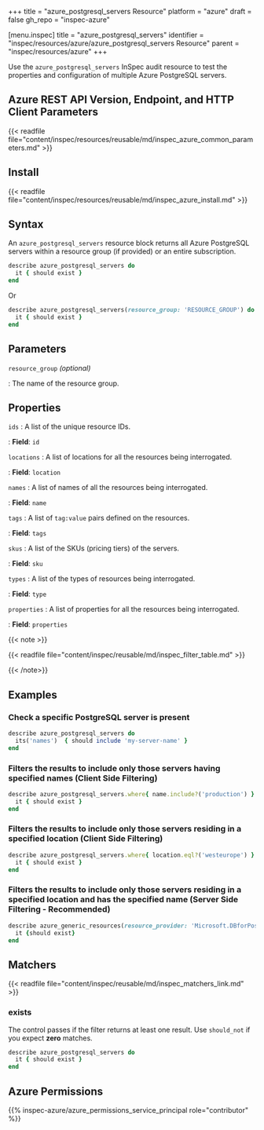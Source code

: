 +++
title = "azure_postgresql_servers Resource"
platform = "azure"
draft = false
gh_repo = "inspec-azure"

[menu.inspec]
title = "azure_postgresql_servers"
identifier = "inspec/resources/azure/azure_postgresql_servers Resource"
parent = "inspec/resources/azure"
+++

Use the `azure_postgresql_servers` InSpec audit resource to test the properties and configuration of multiple Azure PostgreSQL servers.

## Azure REST API Version, Endpoint, and HTTP Client Parameters

{{< readfile file="content/inspec/resources/reusable/md/inspec_azure_common_parameters.md" >}}

## Install

{{< readfile file="content/inspec/resources/reusable/md/inspec_azure_install.md" >}}

## Syntax

An `azure_postgresql_servers` resource block returns all Azure PostgreSQL servers within a resource group (if provided) or an entire subscription.

```ruby
describe azure_postgresql_servers do
  it { should exist }
end
```

Or

```ruby
describe azure_postgresql_servers(resource_group: 'RESOURCE_GROUP') do
  it { should exist }
end
```

## Parameters

`resource_group` _(optional)_

: The name of the resource group.

## Properties

`ids`
: A list of the unique resource IDs.

: **Field**: `id`

`locations`
: A list of locations for all the resources being interrogated.

: **Field**: `location`

`names`
: A list of names of all the resources being interrogated.

: **Field**: `name`

`tags`
: A list of `tag:value` pairs defined on the resources.

: **Field**: `tags`

`skus`
: A list of the SKUs (pricing tiers) of the servers.

: **Field**: `sku`

`types`
: A list of the types of resources being interrogated.

: **Field**: `type`

`properties`
: A list of properties for all the resources being interrogated.

: **Field**: `properties`

{{< note >}}

{{< readfile file="content/inspec/reusable/md/inspec_filter_table.md" >}}

{{< /note>}}

## Examples

### Check a specific PostgreSQL server is present

```ruby
describe azure_postgresql_servers do
  its('names')  { should include 'my-server-name' }
end
```

### Filters the results to include only those servers having specified names (Client Side Filtering)

```ruby
describe azure_postgresql_servers.where{ name.include?('production') } do
  it { should exist }
end
```

### Filters the results to include only those servers residing in a specified location (Client Side Filtering)

```ruby
describe azure_postgresql_servers.where{ location.eql?('westeurope') } do
  it { should exist }
end
```

### Filters the results to include only those servers residing in a specified location and has the specified name (Server Side Filtering - Recommended)

```ruby
describe azure_generic_resources(resource_provider: 'Microsoft.DBforPostgreSQL/servers', substring_of_name: 'production', location: 'westeurope') do
  it {should exist}
end
```

## Matchers

{{< readfile file="content/inspec/reusable/md/inspec_matchers_link.md" >}}

### exists

The control passes if the filter returns at least one result. Use `should_not` if you expect **zero** matches.

```ruby
describe azure_postgresql_servers do
  it { should exist }
end
```

## Azure Permissions

{{% inspec-azure/azure_permissions_service_principal role="contributor" %}}
